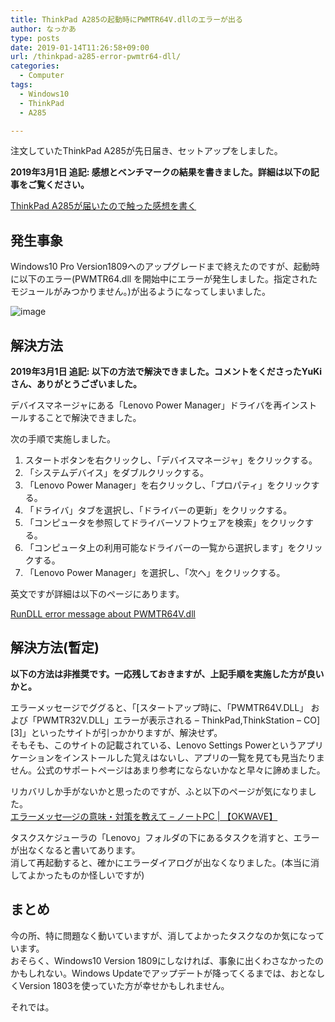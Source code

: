 ```yaml
---
title: ThinkPad A285の起動時にPWMTR64V.dllのエラーが出る
author: なっかあ
type: posts
date: 2019-01-14T11:26:58+09:00
url: /thinkpad-a285-error-pwmtr64-dll/
categories:
  - Computer
tags:
  - Windows10
  - ThinkPad
  - A285

---
```

注文していたThinkPad A285が先日届き、セットアップをしました。
 
**2019年3月1日 追記: 感想とベンチマークの結果を書きました。詳細は以下の記事をご覧ください。**

[ThinkPad A285が届いたので触った感想を書く](https://7ka.org/thinkpad-a285-review/)

## 発生事象

Windows10 Pro Version1809へのアップグレードまで終えたのですが、起動時に以下のエラー(PWMTR64.dll を開始中にエラーが発生しました。指定されたモジュールがみつかりません。)が出るようになってしまいました。

![image](https://7ka.org/wp-content/uploads/2019/01/190114-a285-error-300x127.png)

## 解決方法

**2019年3月1日 追記: 以下の方法で解決できました。コメントをくださったYuKiさん、ありがとうございました。**

デバイスマネージャにある「Lenovo Power Manager」ドライバを再インストールすることで解決できました。
  
次の手順で実施しました。

1. スタートボタンを右クリックし、「デバイスマネージャ」をクリックする。
2. 「システムデバイス」をダブルクリックする。
3. 「Lenovo Power Manager」を右クリックし、「プロパティ」をクリックする。
4. 「ドライバ」タブを選択し、「ドライバーの更新」をクリックする。
5. 「コンピュータを参照してドライバーソフトウェアを検索」をクリックする。
6. 「コンピュータ上の利用可能なドライバーの一覧から選択します」をクリックする。
7. 「Lenovo Power Manager」を選択し、「次へ」をクリックする。

英文ですが詳細は以下のページにあります。
  
[RunDLL error message about PWMTR64V.dll](https://forums.lenovo.com/t5/Lenovo-Vantage-Knowledge-Base/RunDLL-error-message-about-PWMTR64V-dll/ta-p/4306912)

## 解決方法(暫定)

**以下の方法は非推奨です。一応残しておきますが、上記手順を実施した方が良いかと。**

エラーメッセージでググると、「[スタートアップ時に、「PWMTR64V.DLL」 および「PWMTR32V.DLL」エラーが表示される &#8211; ThinkPad,ThinkStation &#8211; CO][3]」といったサイトが引っかかりますが、解決せず。  
そもそも、このサイトの記載されている、Lenovo Settings Powerというアプリケーションをインストールした覚えはないし、アプリの一覧を見ても見当たりません。公式のサポートページはあまり参考にならないかなと早々に諦めました。

リカバリしか手がないかと思ったのですが、ふと以下のページが気になりました。  
[エラーメッセ―ジの意味・対策を教えて &#8211; ノートPC | 【OKWAVE】](https://okwave.jp/qa/q9571927.html)

タスクスケジューラの「Lenovo」フォルダの下にあるタスクを消すと、エラーが出なくなると書いてあります。  
消して再起動すると、確かにエラーダイアログが出なくなりました。(本当に消してよかったものか怪しいですが)

## まとめ

今の所、特に問題なく動いていますが、消してよかったタスクなのか気になっています。  
おそらく、Windows10 Version 1809にしなければ、事象に出くわさなかったのかもしれない。Windows Updateでアップデートが降ってくるまでは、おとなしくVersion 1803を使っていた方が幸せかもしれません。

それでは。

